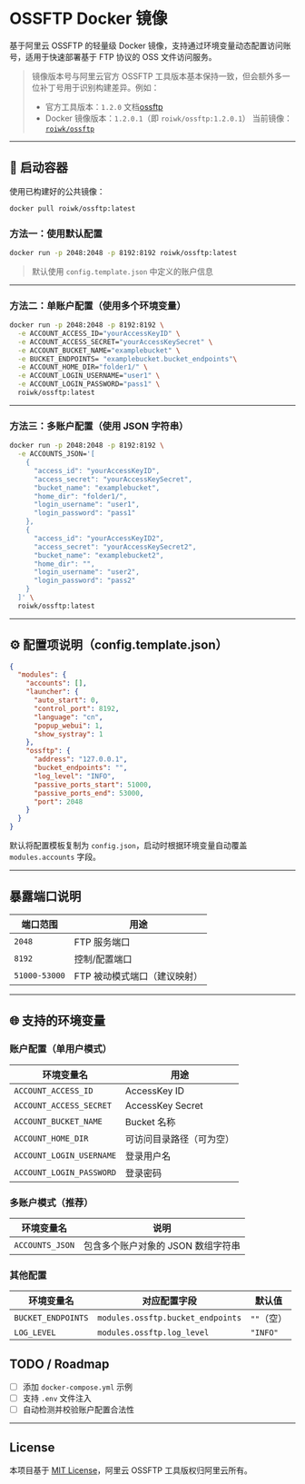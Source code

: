 # OSSFTP Docker 镜像

基于阿里云 OSSFTP 的轻量级 Docker 镜像，支持通过环境变量动态配置访问账号，适用于快速部署基于 FTP 协议的 OSS 文件访问服务。

> 镜像版本号与阿里云官方 OSSFTP 工具版本基本保持一致，但会额外多一位补丁号用于识别构建差异。例如：
>
> - 官方工具版本：`1.2.0` 文档[ossftp](https://help.aliyun.com/zh/oss/developer-reference/installation-9)
> - Docker 镜像版本：`1.2.0.1`（即 `roiwk/ossftp:1.2.0.1`） 当前镜像：[`roiwk/ossftp`](https://hub.docker.com/r/roiwk/ossftp)

---

## 🚀 启动容器

使用已构建好的公共镜像：

```bash
docker pull roiwk/ossftp:latest
```

### 方法一：使用默认配置

```bash
docker run -p 2048:2048 -p 8192:8192 roiwk/ossftp:latest
```

> 默认使用 `config.template.json` 中定义的账户信息

---

### 方法二：单账户配置（使用多个环境变量）

```bash
docker run -p 2048:2048 -p 8192:8192 \
  -e ACCOUNT_ACCESS_ID="yourAccessKeyID" \
  -e ACCOUNT_ACCESS_SECRET="yourAccessKeySecret" \
  -e ACCOUNT_BUCKET_NAME="examplebucket" \
  -e BUCKET_ENDPOINTS= "examplebucket.bucket_endpoints"\
  -e ACCOUNT_HOME_DIR="folder1/" \
  -e ACCOUNT_LOGIN_USERNAME="user1" \
  -e ACCOUNT_LOGIN_PASSWORD="pass1" \
  roiwk/ossftp:latest
```

---

### 方法三：多账户配置（使用 JSON 字符串）

```bash
docker run -p 2048:2048 -p 8192:8192 \
  -e ACCOUNTS_JSON='[
    {
      "access_id": "yourAccessKeyID",
      "access_secret": "yourAccessKeySecret",
      "bucket_name": "examplebucket",
      "home_dir": "folder1/",
      "login_username": "user1",
      "login_password": "pass1"
    },
    {
      "access_id": "yourAccessKeyID2",
      "access_secret": "yourAccessKeySecret2",
      "bucket_name": "examplebucket2",
      "home_dir": "",
      "login_username": "user2",
      "login_password": "pass2"
    }
  ]' \
  roiwk/ossftp:latest
```

---

## ⚙️ 配置项说明（config.template.json）

```json
{
  "modules": {
    "accounts": [],
    "launcher": {
      "auto_start": 0,
      "control_port": 8192,
      "language": "cn",
      "popup_webui": 1,
      "show_systray": 1
    },
    "ossftp": {
      "address": "127.0.0.1",
      "bucket_endpoints": "",
      "log_level": "INFO",
      "passive_ports_start": 51000,
      "passive_ports_end": 53000,
      "port": 2048
    }
  }
}
```

默认将配置模板复制为 `config.json`，启动时根据环境变量自动覆盖 `modules.accounts` 字段。

---

## 暴露端口说明

| 端口范围          | 用途               |
| ------------- | ---------------- |
| `2048`        | FTP 服务端口         |
| `8192`        | 控制/配置端口          |
| `51000-53000` | FTP 被动模式端口（建议映射） |

---

## 🌐 支持的环境变量

### 账户配置（单用户模式）

| 环境变量名                    | 用途               |
| ------------------------ | ---------------- |
| `ACCOUNT_ACCESS_ID`      | AccessKey ID     |
| `ACCOUNT_ACCESS_SECRET`  | AccessKey Secret |
| `ACCOUNT_BUCKET_NAME`    | Bucket 名称        |
| `ACCOUNT_HOME_DIR`       | 可访问目录路径（可为空）     |
| `ACCOUNT_LOGIN_USERNAME` | 登录用户名            |
| `ACCOUNT_LOGIN_PASSWORD` | 登录密码             |

### 多账户模式（推荐）

| 环境变量名           | 说明                   |
| --------------- | -------------------- |
| `ACCOUNTS_JSON` | 包含多个账户对象的 JSON 数组字符串 |

### 其他配置

| 环境变量名              | 对应配置字段                            | 默认值      |
| ------------------ | --------------------------------- | -------- |
| `BUCKET_ENDPOINTS` | `modules.ossftp.bucket_endpoints` | `""`（空）  |
| `LOG_LEVEL`        | `modules.ossftp.log_level`        | `"INFO"` |



## TODO / Roadmap

* [ ] 添加 `docker-compose.yml` 示例
* [ ] 支持 `.env` 文件注入
* [ ] 自动检测并校验账户配置合法性

---

## License

本项目基于 [MIT License](LICENSE)，阿里云 OSSFTP 工具版权归阿里云所有。

